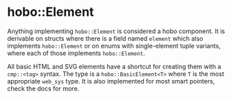 # hobo::Element

Anything implementing `hobo::Element` is considered a hobo component. It is derivable on structs where there is a field named `element` which also implements `hobo::Element` or on enums with single-element tuple variants, where each of those implements `hobo::Element`.

All basic HTML and SVG elements have a shortcut for creating them with a `cmp::<tag>` syntax. The type is a `hobo::BasicElement<T>` where `T` is the most appropriate `web_sys` type. It is also implemented for most smart pointers, check the docs for more.
